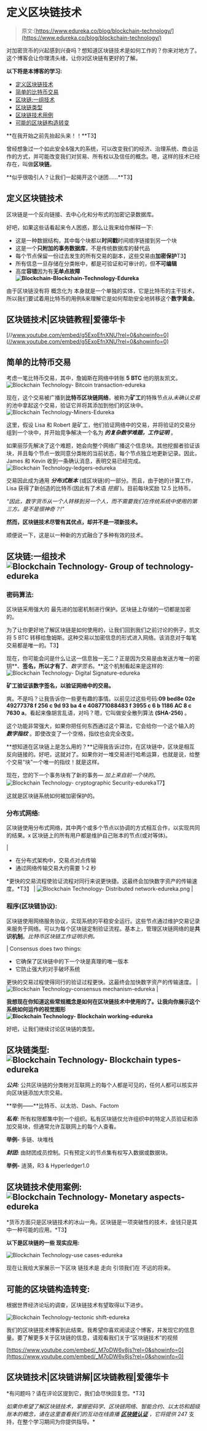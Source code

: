 # 定义区块链技术

> 原文:[https://www.edureka.co/blog/blockchain-technology/](https://www.edureka.co/blog/blockchain-technology/)

对加密货币的兴起感到兴奋吗？想知道区块链技术是如何工作的？你来对地方了。这个博客会让你理清头绪，让你对区块链有更好的了解。

**以下将是本博客的学习:**

*   [定义区块链技术](#Defining%20Blockchain)
*   [简单的比特币交易](#Bitcoin%20transaction)
*   [区块链:一组技术](#Blockchain%20technology)
*   [区块链类型](#Blockchain%20types)
*   [区块链技术用例](#Blockchain%20uses)
*   [可能的区块链构造转变](#tectonic%20shift)

**在我开始之前先抬起头来！！**T3】

曾经想象过一个如此安全&强大的系统，可以改变我们的经济、治理系统、商业运作的方式，并可能改变我们对贸易、所有权以及信任的概念。嗯，这样的技术已经存在，叫做**区块链**。

**似乎很吸引人？让我们一起揭开这个谜团……**T3】

## **定义区块链技术**

区块链是一个反向链接、去中心化和分布式的加密记录数据库。

好吧，如果这些话看起来令人困惑，那么让我来给你解释一下:

*   这是一种数据结构，其中每个块都以**时间戳**时间顺序链接到另一个块
*   这是一个**只附加的事务数据库**，不是传统数据库的替代品
*   每个节点保留一份过去发生的所有交易的副本，这些交易由**加密保护**T3】
*   所有信息一旦存储在分类帐中，都是可验证和可审计的，但**不可编辑**
*   高度**容错**因为有**无单点故障 ![Blockchain-Blockchain-Technology-Edureka](../Images/94c455bf87c6f5d05bef3872b6553bad.png)** 

由于区块链没有将 概念化为 本身就是一个单独的实体，它是比特币的主干技术，所以我们要试着用比特币的用例&来理解它是如何帮助安全地转移这个**数字黄金**。

## **区块链技术|区块链教程|爱德华卡**

[//www.youtube.com/embed/g5ExoEfnXNU?rel=0&showinfo=0](//www.youtube.com/embed/g5ExoEfnXNU?rel=0&showinfo=0)

## **简单的比特币交易**

考虑一笔比特币交易，其中，詹姆斯在网络中转账 **5** **BTC** 他的朋友凯文。![Blockchain Technology- Bitcoin transaction-edureka](../Images/e5a0036c0af11556334f248f101808a4.png)

现在，这个交易被广播到**比特币区块链网络**，被称为**矿工**的特殊节点从*未确认交易*的池中拿起这个交易，验证它并将其添加到他们的区块中。![Blockchain Technology-Miners-Edureka](../Images/8ac3424720ab49d1d0bf06fc7ff1a7a7.png)

这里，假设 Lisa 和 Robert 是矿工，他们验证网络中的交易，并将验证的交易分组到一个块中，并开始竞争解决一个名为 ***的复杂数学难题，工作证明*** 。

如果丽莎先解决了这个难题，她会向整个网络广播这个信息块。其他挖掘者验证该块，并且每个节点一致同意分类帐的当前状态，每个节点独立地更新记录。因此，James 和 Kevin 收到一条确认消息，表明交易已经完成。![Blockchain Technology-ledgers-edureka](../Images/efd2c22eaf5b7ec6a2e62c2f42011b42.png)

交易因此成为通用 ***分布式账本*** (或区块链)的一部分。而且，由于她的计算工作，Lisa 获得了新创造的比特币(因此有了术语 *挖掘* )。目前每块奖励 12.5 比特币。

*“因此，数字货币从一个人转移到另一个人，而不需要我们在传统系统中使用的第三方。是不是很神奇？!"*

**然而，区块链技术尽管有其优点，却并不是一项新技术。**

顺便说一下，这是以一种新的方式融合了多种有效的技术。

## **区块链:一组技术![Blockchain Technology- Group of technology-edureka](../Images/c94bb336f917d3fa2ec6c0de3c7a8c71.png)** 

### **密码算法:**

区块链采用强大的 最先进的加密机制进行保护。区块链上存储的一切都是加密的。

为了让你更好地了解区块链是如何使用的，让我们回到我们之前讨论的例子，凯文将 5 BTC 转移给詹姆斯。这种交易以加密信息的形式进入网络。该消息对于每笔交易都是唯一的。T3】

现在，你可能会问是什么让这一信息独一无二？正是因为交易是由发送方唯一的密钥**、**签名，所以才有了**、*数字签名*。**这个机制看起来是这样的:![Blockchain Technology- Digital Signature-edureka](../Images/32c4d1901933e5ff496a6cb19edd4d0e.png)

**矿工验证该数字签名，以验证网络中的交易。**

爽。不是吗？让我告诉你一些更有趣的事情。以前见过这些号码:**09 bed8e 02e 49277378 f 256 c 9d 93 ba 4 e 408771088483 f 3955 c 6 b 1186 AC 8 c 7630 a**。看起来像胡言乱语，对吗？嗯，它叫做安全散列算法 **(SHA-256)** 。

这个功能非常强大，如果你把任何东西通过这个算法，它会给你一个这个输入的 ***数字指纹*** 。即使改变了一个空格，指纹也会完全改变。

**想知道在区块链上是怎么用的？**记得我告诉过你，在区块链中，区块是相互反向链接的。好吧，这就对了。如果你对一堆交易进行哈希运算，也就是说，给整个交易“块”一个唯一的指纹！就是这样。

现在，您的下一个事务块有了新的事务— *加上来自前一个块的*。![Blockchain Technology- cryptographic Security-edureka](../Images/10ed58fcafa2c1e7d470a756b55b3162.png)T7】

这就是区块链系统如何被加密保护的。

### **分布式网络:**

区块链使用分布式网络，其中两个或多个节点以协调的方式相互合作，以实现共同的结果。x 区块链上的所有用户都是维护自己账本的节点(或对等体)。

| 

*   在分布式架构中，交易点对点传输
*   通过网络传输交易大约需要 1-2 秒

*更快的交易流程使验证流程对同行来说更快捷。这最终会加快数字资产的传输速度。*T3】 | ![Blockchain Technology- Distributed network-edureka.png](../Images/1211f1ef4899474307a896a31624ee3d.png) |

### **程序(区块链协议):**

区块链使用网络服务协议，实现系统的平稳安全运行。这些节点通过维护交易记录来服务于网络。可以为每个区块链定制验证流程。基本上，管理区块链网络的是**共识机制**。*比特币区块链工作证明示例。*

| Consensus does two things: 

*   它确保了区块链中的下一个块是真理的唯一版本
*   它防止强大的对手破坏系统

更快的交易过程使得同行的验证过程更快。这最终会加快数字资产的传输速度。 | ![Blockchain Technology-consensus mechanism-edureka](../Images/949ceb00a8e6fcd628546c1f7f642512.png) |

**我想现在你知道这些常规概念是如何在区块链技术中使用的了。让我向你展示这个系统如何运作的视觉图形![Blockchain Technology- Blockchain working-edureka](../Images/f456f02ecc8ba750daba4d98b5142cbc.png)** 

好吧，让我们继续讨论区块链的类型。

## **区块链类型:![Blockchain Technology- Blockchain types-edureka](../Images/5d7d540ee5ce81bb7600bd2d8316d277.png)** 

***公共:*** 公共区块链的分类帐对互联网上的每个人都是可见的，任何人都可以核实并向区块链添加大宗交易。

**举例——**比特币、以太坊、Dash、Factom

***私有:*** 所有权限都集中到一个组织。私有区块链仅允许组织中的特定人员验证和添加交易块，但通常允许互联网上的每个人查看。

**举例-** 多链、块堆栈

***财团:*** 由财团成员控制。只有预定义的节点集有权写入数据或数据块。

**举例-** 涟漪，R3 & Hyperledger1.0

## **区块链技术使用案例:![Blockchain Technology- Monetary aspects-edureka](../Images/e93f29e3013494759368bc8946fdf7ed.png)** 

*货币方面只是区块链技术的冰山一角。区块链是一项突破性的技术，金钱只是其中一种可能的应用。*T3】

**以下是区块链的一些 现实应用:**

![Blockchain Technology-use cases-edureka](../Images/5bb44d4e40308165ee8ab287a517ac3f.png)

现在让我给大家展示一下区块 链技术是 走向 引领我们在 不远的将来。

## **可能的区块链构造转变:**

根据世界经济论坛的调查，区块链技术有望取得以下进步。

![Blockchain Technology-tectonic shift-edureka](../Images/decf469f3e3638bc20a4eaf2aedfa0b2.png)

我们的区块链技术博客到此结束。我希望你喜欢阅读这个博客，并发现它的信息量。要了解更多关于区块链的信息，请观看我们关于“区块链技术”的视频

[https://www.youtube.com/embed/_M7oDW6v8js?rel=0&showinfo=0](https://www.youtube.com/embed/_M7oDW6v8js?rel=0&showinfo=0)

## **区块链技术|区块链讲解|区块链教程|爱德华卡**

*有问题吗？请在评论区提到它，我们会尽快回复您。*T3】

*如果你希望了解区块链技术，掌握密码学、区块链网络、智能合约、以太坊和超级账本的概念，请在这里查看我们的互动在线直播 [**区块链认证**](https://www.edureka.co/blockchain-training) ，它将提供 24*7 支持，在整个学习期间为你提供指导。*